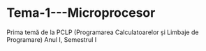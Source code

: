 # Tema-1---Microprocesor
Prima temă de la PCLP (Programarea Calculatoarelor și Limbaje de Programare)
Anul I, Semestrul I
